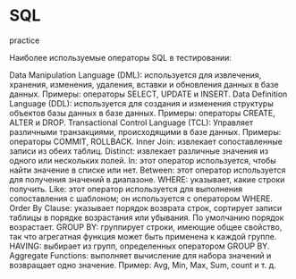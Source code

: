 # SQL
practice 

Наиболее используемые операторы SQL в тестировании:

Data Manipulation Language (DML): используется для извлечения, хранения, изменения, удаления, вставки и обновления данных в базе данных. Примеры: операторы SELECT, UPDATE и INSERT.
Data Definition Language (DDL): используется для создания и изменения структуры объектов базы данных в базе данных. Примеры: операторы CREATE, ALTER и DROP.
Transactional Control Language (TCL): Управляет различными транзакциями, происходящими в базе данных. Примеры: операторы COMMIT, ROLLBACK.
Inner Join: извлекает сопоставленные записи из обеих таблиц.
Distinct: извлекает различные значения из одного или нескольких полей.
In: этот оператор используется, чтобы найти значение в списке или нет.
Between: этот оператор используется для получения значений в диапазоне.
WHERE: указывает, какие строки получить.
Like: этот оператор используется для выполнения сопоставления с шаблоном; он используется с оператором WHERE.
Order By Clause: указывает порядок возврата строк, сортирует записи таблицы в порядке возрастания или убывания. По умолчанию порядок возрастает.
GROUP BY: группирует строки, имеющие общее свойство, так что агрегатная функция может быть применена к каждой группе.
HAVING: выбирает из групп, определенных оператором GROUP BY.
Aggregate Functions: выполняет вычисление для набора значений и возвращает одно значение. Пример: Avg, Min, Max, Sum, count и т. д.
